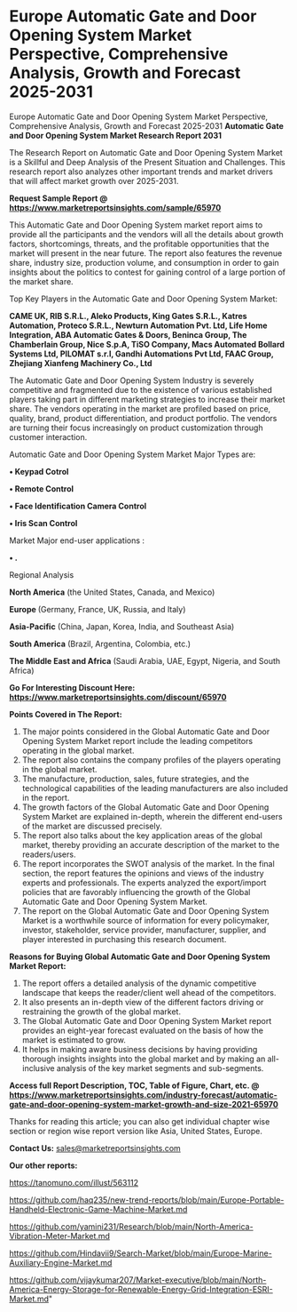 # Europe Automatic Gate and Door Opening System Market Perspective, Comprehensive Analysis, Growth and Forecast 2025-2031
Europe Automatic Gate and Door Opening System Market Perspective, Comprehensive Analysis, Growth and Forecast 2025-2031
<strong>Automatic Gate and Door Opening System Market Research Report 2031</strong>

The Research Report on Automatic Gate and Door Opening System Market is a Skillful and Deep Analysis of the Present Situation and Challenges. This research report also analyzes other important trends and market drivers that will affect market growth over 2025-2031.

<strong>Request Sample Report @ <a href=https://www.marketreportsinsights.com/sample/65970>https://www.marketreportsinsights.com/sample/65970</a></strong>

This Automatic Gate and Door Opening System market report aims to provide all the participants and the vendors will all the details about growth factors, shortcomings, threats, and the profitable opportunities that the market will present in the near future. The report also features the revenue share, industry size, production volume, and consumption in order to gain insights about the politics to contest for gaining control of a large portion of the market share.

Top Key Players in the Automatic Gate and Door Opening System Market:

<strong>CAME UK, RIB S.R.L., Aleko Products, King Gates S.R.L., Katres Automation, Proteco S.R.L., Newturn Automation Pvt. Ltd, Life Home Integration, ABA Automatic Gates & Doors, Beninca Group, The Chamberlain Group, Nice S.p.A, TiSO Company, Macs Automated Bollard Systems Ltd, PILOMAT s.r.l, Gandhi Automations Pvt Ltd, FAAC Group, Zhejiang Xianfeng Machinery Co., Ltd</strong>

The Automatic Gate and Door Opening System Industry is severely competitive and fragmented due to the existence of various established players taking part in different marketing strategies to increase their market share. The vendors operating in the market are profiled based on price, quality, brand, product differentiation, and product portfolio. The vendors are turning their focus increasingly on product customization through customer interaction.

Automatic Gate and Door Opening System Market Major Types are:

<strong>• Keypad Cotrol

• Remote Control

• Face Identification Camera Control

• Iris Scan Control</strong>

Market Major end-user applications :

<strong>• .</strong>

Regional Analysis

</u><strong><b>North America</b></strong> (the United States, Canada, and Mexico)

<strong><b>Europe </b></strong>(Germany, France, UK, Russia, and Italy)

<strong><b>Asia-Pacific</b></strong> (China, Japan, Korea, India, and Southeast Asia)

<strong><b>South America</b></strong> (Brazil, Argentina, Colombia, etc.)

<strong><b>The Middle East and Africa</b></strong> (Saudi Arabia, UAE, Egypt, Nigeria, and South Africa)

<strong>Go For Interesting Discount Here: <a href=https://www.marketreportsinsights.com/discount/65970>https://www.marketreportsinsights.com/discount/65970</a></strong>

<strong>Points Covered in The Report:</strong>
<ol>
  <li>The major points considered in the Global Automatic Gate and Door Opening System Market report include the leading competitors operating in the global market.</li>
  <li>The report also contains the company profiles of the players operating in the global market.</li>
  <li>The manufacture, production, sales, future strategies, and the technological capabilities of the leading manufacturers are also included in the report.</li>
  <li>The growth factors of the Global Automatic Gate and Door Opening System Market are explained in-depth, wherein the different end-users of the market are discussed precisely.</li>
  <li>The report also talks about the key application areas of the global market, thereby providing an accurate description of the market to the readers/users.</li>
  <li>The report incorporates the SWOT analysis of the market. In the final section, the report features the opinions and views of the industry experts and professionals. The experts analyzed the export/import policies that are favorably influencing the growth of the Global Automatic Gate and Door Opening System Market.</li>
  <li>The report on the Global Automatic Gate and Door Opening System Market is a worthwhile source of information for every policymaker, investor, stakeholder, service provider, manufacturer, supplier, and player interested in purchasing this research document.</li>
</ol>
<strong>Reasons for Buying Global Automatic Gate and Door Opening System Market Report:</strong>

<ol>
  <li>The report offers a detailed analysis of the dynamic competitive landscape that keeps the reader/client well ahead of the competitors.</li>
  <li>It also presents an in-depth view of the different factors driving or restraining the growth of the global market.</li>
  <li>The Global Automatic Gate and Door Opening System Market report provides an eight-year forecast evaluated on the basis of how the market is estimated to grow.</li>
  <li>It helps in making aware business decisions by having providing thorough insights insights into the global market and by making an all-inclusive analysis of the key market segments and sub-segments.</li>
</ol>
<strong>Access full Report Description, TOC, Table of Figure, Chart, etc. @ <a href=https://www.marketreportsinsights.com/industry-forecast/automatic-gate-and-door-opening-system-market-growth-and-size-2021-65970>https://www.marketreportsinsights.com/industry-forecast/automatic-gate-and-door-opening-system-market-growth-and-size-2021-65970</a></strong>


Thanks for reading this article; you can also get individual chapter wise section or region wise report version like Asia, United States, Europe.

<strong>Contact Us:</strong>
sales@marketreportsinsights.com

<strong>Our other reports:</strong>

<a href=https://tanomuno.com/illust/563112>https://tanomuno.com/illust/563112</a>

<a href=https://github.com/haq235/new-trend-reports/blob/main/Europe-Portable-Handheld-Electronic-Game-Machine-Market.md>https://github.com/haq235/new-trend-reports/blob/main/Europe-Portable-Handheld-Electronic-Game-Machine-Market.md</a>

<a href=https://github.com/yamini231/Research/blob/main/North-America-Vibration-Meter-Market.md>https://github.com/yamini231/Research/blob/main/North-America-Vibration-Meter-Market.md</a>

<a href=https://github.com/Hindavii9/Search-Market/blob/main/Europe-Marine-Auxiliary-Engine-Market.md>https://github.com/Hindavii9/Search-Market/blob/main/Europe-Marine-Auxiliary-Engine-Market.md</a>

<a href=https://github.com/vijaykumar207/Market-executive/blob/main/North-America-Energy-Storage-for-Renewable-Energy-Grid-Integration-ESRI-Market.md>https://github.com/vijaykumar207/Market-executive/blob/main/North-America-Energy-Storage-for-Renewable-Energy-Grid-Integration-ESRI-Market.md</a>"

